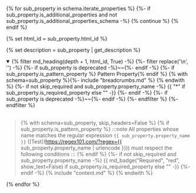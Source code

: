 {% for sub_property in schema.iterate_properties %}
  {%- if sub_property.is_additional_properties and not sub_property.is_additional_properties_schema -%}
    {% continue %}
  {% endif %}

  {% set html_id = sub_property.html_id %}

  {% set description = sub_property | get_description %}
<details open>
<summary>{% filter md_heading(depth + 1, html_id, True) -%}
      {%- filter replace('\n', '') -%}
    {%- if sub_property is deprecated  -%}~~{%- endif -%}
    {%- if sub_property.is_pattern_property %} Pattern Property{% endif %} {% with schema=sub_property %}{%- include "breadcrumbs.md" %} {% endwith %}
    {%- if not skip_required and sub_property.property_name -%}
        {{ "*" if sub_property.is_required_property else "" -}}
    {%- endif -%}
    {%- if sub_property is deprecated -%}~~{%- endif -%}
    {%- endfilter %}
  {%- endfilter %}


</summary>
&nbsp;
<blockquote>

  {% with schema=sub_property, skip_headers=False %}
    {% if sub_property.is_pattern_property %}
:::note
All properties whose name matches the regular expression
```{{ sub_property.property_name }}``` ([Test](https://regex101.com/?regex={{ sub_property.property_name | urlencode }}))
must respect the following conditions
:::
    {% endif %}
    {%- if not skip_required and sub_property.property_name -%}
        {{ md_badge("Required", "red", show_text=False) if sub_property.is_required_property else "" -}}
    {%- endif -%}
    {% include "content.md" %}
  {% endwith %}

</blockquote>
</details>

{% endfor %}
